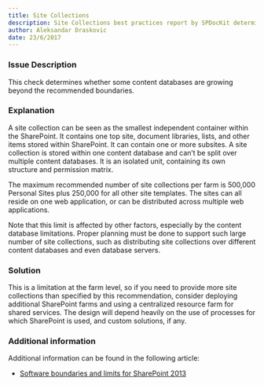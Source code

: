 ```yaml
---
title: Site Collections
description: Site Collections best practices report by SPDocKit determines whether some content databases are growing beyond the recommended boundaries.
author: Aleksandar Draskovic 
date: 23/6/2017
---
```

### Issue Description
This check determines whether some content databases are growing beyond the recommended boundaries.
### Explanation
A site collection can be seen as the smallest independent container within the SharePoint. It contains one top site, document libraries, lists, and other items stored within SharePoint. It can contain one or more subsites. A site collection is stored within one content database and can’t be split over multiple content databases. It is an isolated unit, containing its own structure and permission matrix.

The maximum recommended number of site collections per farm is 500,000 Personal Sites plus 250,000 for all other site templates. The sites can all reside on one web application, or can be distributed across multiple web applications.

Note that this limit is affected by other factors, especially by the content database limitations. Proper planning must be done to support such large number of site collections, such as distributing site collections over different content databases and even database servers.
### Solution
This is a limitation at the farm level, so if you need to provide more site collections than specified by this recommendation, consider deploying additional SharePoint farms and using a centralized resource farm for shared services. The design will depend heavily on the use of processes for which SharePoint is used, and custom solutions, if any.
### Additional information 
Additional information can be found in the following article:
* [Software boundaries and limits for SharePoint 2013](https://technet.microsoft.com/en-us/library/cc262787.aspx)